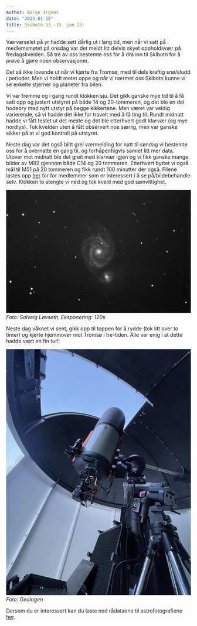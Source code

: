 ```yaml
---
author: Børge Irgens
date: "2023-01-15"
title: Skibotn 13.-15. jan 23
---
```


Værvarselet på yr hadde sett dårlig ut i lang tid, men når vi satt på medlemsmøtet på onsdag var det meldt litt delvis skyet oppholdsvær på fredagskvelden. Så tre av oss bestemte oss for å dra inn til Skibotn for å prøve å gjøre noen observasjoner.

Det så ikke lovende ut når vi kjørte fra Tromsø, med til dels kraftig snø/sludd i perioder. Men vi holdt motet oppe og når vi nærmet oss Skibotn kunne vi se enkelte stjerner og planeter fra bilen.

Vi var fremme og i gang rundt klokken sju. Det gikk ganske mye tid til å få satt opp og justert utstyret på både 14 og 20-tommeren, og det ble en del hodebry med nytt utstyr på begge kikkertene. Men været var veldig varierende, så vi hadde det ikke for travelt med å få ting til. Rundt midnatt hadde vi fått testet ut det meste og det ble etterhvert godt klarvær (og mye nordlys). Tok kvelden uten å fått observert noe særlig, men var ganske sikker på at vi god kontroll på utstyret.

Neste dag var det også blitt grei værmelding for natt til søndag vi bestemte oss for å overnatte en gang til, og forhåpentligvis samlet litt mer data. Utover mot midnatt ble det greit med klarvær igjen og vi fikk ganske mange bilder av M82 gjennom både C14 og 20 tommeren. Etterhvert byttet vi også mål til M51 på 20 tommeren og fikk rundt 100 minutter der også. Filene lastes opp [her](https://www.jottacloud.com/s/091c4614f34e28049b0876d0dfda84dcfe7) for for medlemmer som er interessert i å se på/bildebehandle selv. Klokken to stengte vi ned og tok kveld med god samvittighet.

![M51 image](images/M51_120s.jpg)
*Foto: Solveig Løvseth. Eksponering: 120s*

Neste dag våknet vi sent, gikk opp til toppen for å rydde (tok litt over to timer) og kjørte hjemmover mot Tromsø i tre-tiden. Alle var enig i at dette hadde vært en fin tur!

![M51 image](images/c14.jpg)
*Foto: Geologen*

Dersom du er interessert kan du laste ned rådataene til astrofotografiene [her](https://www.jottacloud.com/s/091c4614f34e28049b0876d0dfda84dcfe7).
